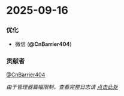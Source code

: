 # 2025-09-16
### 优化
- 微信 (__@CnBarrier404__)

### 贡献者  
[@CnBarrier404](https://github.com/CnBarrier404)

*由于管理器篇幅限制，查看完整日志请 [点击此处](https://github.com/Ianzb/MiNavBarImmerse/blob/main/changelog-full.md)*